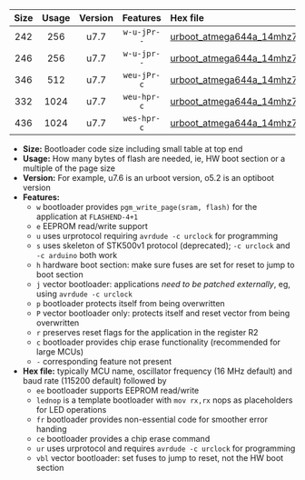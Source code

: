 |Size|Usage|Version|Features|Hex file|
|:-:|:-:|:-:|:-:|:--|
|242|256|u7.7|`w-u-jPr--`|[urboot_atmega644a_14mhz7456_38400bps_lednop_ur_vbl.hex](https://raw.githubusercontent.com/stefanrueger/urboot.hex/main/mcus/atmega644a/fcpu_14mhz7456/38400_bps/urboot_atmega644a_14mhz7456_38400bps_lednop_ur_vbl.hex)|
|246|256|u7.7|`w-u-jpr--`|[urboot_atmega644a_14mhz7456_38400bps_lednop_fr_ur_vbl.hex](https://raw.githubusercontent.com/stefanrueger/urboot.hex/main/mcus/atmega644a/fcpu_14mhz7456/38400_bps/urboot_atmega644a_14mhz7456_38400bps_lednop_fr_ur_vbl.hex)|
|346|512|u7.7|`weu-jPr-c`|[urboot_atmega644a_14mhz7456_38400bps_ee_lednop_fr_ce_ur_vbl.hex](https://raw.githubusercontent.com/stefanrueger/urboot.hex/main/mcus/atmega644a/fcpu_14mhz7456/38400_bps/urboot_atmega644a_14mhz7456_38400bps_ee_lednop_fr_ce_ur_vbl.hex)|
|332|1024|u7.7|`weu-hpr-c`|[urboot_atmega644a_14mhz7456_38400bps_ee_lednop_fr_ce_ur.hex](https://raw.githubusercontent.com/stefanrueger/urboot.hex/main/mcus/atmega644a/fcpu_14mhz7456/38400_bps/urboot_atmega644a_14mhz7456_38400bps_ee_lednop_fr_ce_ur.hex)|
|436|1024|u7.7|`wes-hpr-c`|[urboot_atmega644a_14mhz7456_38400bps_ee_lednop_fr_ce.hex](https://raw.githubusercontent.com/stefanrueger/urboot.hex/main/mcus/atmega644a/fcpu_14mhz7456/38400_bps/urboot_atmega644a_14mhz7456_38400bps_ee_lednop_fr_ce.hex)|

- **Size:** Bootloader code size including small table at top end
- **Usage:** How many bytes of flash are needed, ie, HW boot section or a multiple of the page size
- **Version:** For example, u7.6 is an urboot version, o5.2 is an optiboot version
- **Features:**
  + `w` bootloader provides `pgm_write_page(sram, flash)` for the application at `FLASHEND-4+1`
  + `e` EEPROM read/write support
  + `u` uses urprotocol requiring `avrdude -c urclock` for programming
  + `s` uses skeleton of STK500v1 protocol (deprecated); `-c urclock` and `-c arduino` both work
  + `h` hardware boot section: make sure fuses are set for reset to jump to boot section
  + `j` vector bootloader: applications *need to be patched externally*, eg, using `avrdude -c urclock`
  + `p` bootloader protects itself from being overwritten
  + `P` vector bootloader only: protects itself and reset vector from being overwritten
  + `r` preserves reset flags for the application in the register R2
  + `c` bootloader provides chip erase functionality (recommended for large MCUs)
  + `-` corresponding feature not present
- **Hex file:** typically MCU name, oscillator frequency (16 MHz default) and baud rate (115200 default) followed by
  + `ee` bootloader supports EEPROM read/write
  + `lednop` is a template bootloader with `mov rx,rx` nops as placeholders for LED operations
  + `fr` bootloader provides non-essential code for smoother error handing
  + `ce` bootloader provides a chip erase command
  + `ur` uses urprotocol and requires `avrdude -c urclock` for programming
  + `vbl` vector bootloader: set fuses to jump to reset, not the HW boot section
